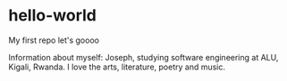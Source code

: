 # hello-world
My first repo let's goooo

Information about myself: Joseph, studying software engineering at ALU, Kigali, Rwanda.
I love the arts, literature, poetry and music.
